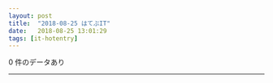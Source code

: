 ```yaml
---
layout: post
title:  "2018-08-25 はてぶIT"
date:   2018-08-25 13:01:29
tags: [it-hotentry]
---
```

0 件のデータあり

<hr>
